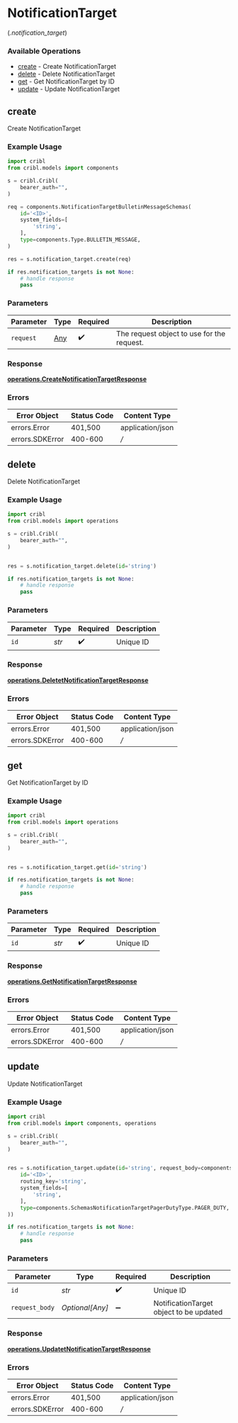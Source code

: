 # NotificationTarget
(*.notification_target*)

### Available Operations

* [create](#create) - Create NotificationTarget
* [delete](#delete) - Delete NotificationTarget
* [get](#get) - Get NotificationTarget by ID
* [update](#update) - Update NotificationTarget

## create

Create NotificationTarget

### Example Usage

```python
import cribl
from cribl.models import components

s = cribl.Cribl(
    bearer_auth="",
)

req = components.NotificationTargetBulletinMessageSchemas(
    id='<ID>',
    system_fields=[
        'string',
    ],
    type=components.Type.BULLETIN_MESSAGE,
)

res = s.notification_target.create(req)

if res.notification_targets is not None:
    # handle response
    pass
```

### Parameters

| Parameter                                  | Type                                       | Required                                   | Description                                |
| ------------------------------------------ | ------------------------------------------ | ------------------------------------------ | ------------------------------------------ |
| `request`                                  | [Any](../../models//.md)                   | :heavy_check_mark:                         | The request object to use for the request. |


### Response

**[operations.CreateNotificationTargetResponse](../../models/operations/createnotificationtargetresponse.md)**
### Errors

| Error Object     | Status Code      | Content Type     |
| ---------------- | ---------------- | ---------------- |
| errors.Error     | 401,500          | application/json |
| errors.SDKError  | 400-600          | */*              |

## delete

Delete NotificationTarget

### Example Usage

```python
import cribl
from cribl.models import operations

s = cribl.Cribl(
    bearer_auth="",
)


res = s.notification_target.delete(id='string')

if res.notification_targets is not None:
    # handle response
    pass
```

### Parameters

| Parameter          | Type               | Required           | Description        |
| ------------------ | ------------------ | ------------------ | ------------------ |
| `id`               | *str*              | :heavy_check_mark: | Unique ID          |


### Response

**[operations.DeletetNotificationTargetResponse](../../models/operations/deletetnotificationtargetresponse.md)**
### Errors

| Error Object     | Status Code      | Content Type     |
| ---------------- | ---------------- | ---------------- |
| errors.Error     | 401,500          | application/json |
| errors.SDKError  | 400-600          | */*              |

## get

Get NotificationTarget by ID

### Example Usage

```python
import cribl
from cribl.models import operations

s = cribl.Cribl(
    bearer_auth="",
)


res = s.notification_target.get(id='string')

if res.notification_targets is not None:
    # handle response
    pass
```

### Parameters

| Parameter          | Type               | Required           | Description        |
| ------------------ | ------------------ | ------------------ | ------------------ |
| `id`               | *str*              | :heavy_check_mark: | Unique ID          |


### Response

**[operations.GetNotificationTargetResponse](../../models/operations/getnotificationtargetresponse.md)**
### Errors

| Error Object     | Status Code      | Content Type     |
| ---------------- | ---------------- | ---------------- |
| errors.Error     | 401,500          | application/json |
| errors.SDKError  | 400-600          | */*              |

## update

Update NotificationTarget

### Example Usage

```python
import cribl
from cribl.models import components, operations

s = cribl.Cribl(
    bearer_auth="",
)


res = s.notification_target.update(id='string', request_body=components.NotificationTargetPagerDutySchemas(
    id='<ID>',
    routing_key='string',
    system_fields=[
        'string',
    ],
    type=components.SchemasNotificationTargetPagerDutyType.PAGER_DUTY,
))

if res.notification_targets is not None:
    # handle response
    pass
```

### Parameters

| Parameter                               | Type                                    | Required                                | Description                             |
| --------------------------------------- | --------------------------------------- | --------------------------------------- | --------------------------------------- |
| `id`                                    | *str*                                   | :heavy_check_mark:                      | Unique ID                               |
| `request_body`                          | *Optional[Any]*                         | :heavy_minus_sign:                      | NotificationTarget object to be updated |


### Response

**[operations.UpdatetNotificationTargetResponse](../../models/operations/updatetnotificationtargetresponse.md)**
### Errors

| Error Object     | Status Code      | Content Type     |
| ---------------- | ---------------- | ---------------- |
| errors.Error     | 401,500          | application/json |
| errors.SDKError  | 400-600          | */*              |
